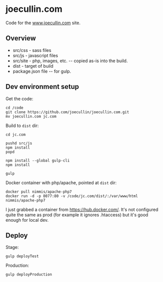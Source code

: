 # joecullin.com

Code for the www.joecullin.com site.

## Overview

- src/css - sass files
- src/js - javascript files
- src/site - php, images, etc. -- copied as-is into the build.
- dist - target of build
- package.json file -- for gulp.


## Dev environment setup

Get the code:
```
cd /code
git clone https://github.com/joecullin/joecullin.com.git
mv joecullin.com jc.com
```

Build to `dist` dir:
```
cd jc.com

pushd src/js
npm install
popd

npm install --global gulp-cli
npm install

gulp
```

Docker container with php/apache, pointed at `dist` dir:
```
docker pull nimmis/apache-php7
docker run -d -p 8077:80 -v /code/jc.com/dist/:/var/www/html nimmis/apache-php7
```

I just grabbed a container from https://hub.docker.com/. It's not configured quite the same as prod (for example it ignores .htaccess) but it's good enough for local dev.

## Deploy

Stage:
```
gulp deployTest
```
Production:
```
gulp deployProduction
```